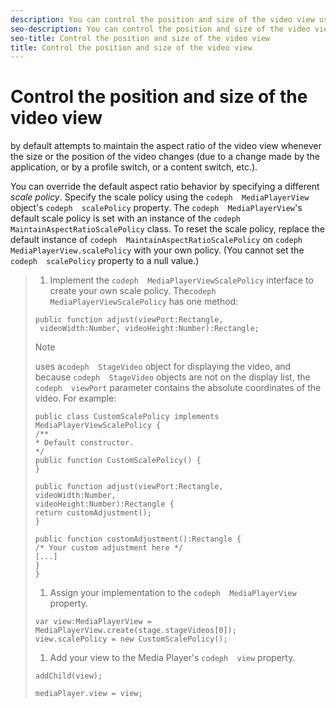```yaml
---
description: You can control the position and size of the video view using the MediaPlayerView object.
seo-description: You can control the position and size of the video view using the MediaPlayerView object.
seo-title: Control the position and size of the video view
title: Control the position and size of the video view
---
```


# Control the position and size of the video view

by default attempts to maintain the aspect ratio of the video view whenever the size or the position of the video changes (due to a change made by the application, or by a profile switch, or a content switch, etc.).

You can override the default aspect ratio behavior by specifying a different *scale policy*. Specify the scale policy using the `codeph  MediaPlayerView` object's `codeph  scalePolicy` property. The `codeph  MediaPlayerView`'s default scale policy is set with an instance of the `codeph  MaintainAspectRatioScalePolicy` class. To reset the scale policy, replace the default instance of `codeph  MaintainAspectRatioScalePolicy` on `codeph  MediaPlayerView.scalePolicy` with your own policy. (You cannot set the `codeph  scalePolicy` property to a null value.)

>1. Implement the `codeph  MediaPlayerViewScalePolicy` interface to create your own scale policy.
>   The`codeph  MediaPlayerViewScalePolicy` has one method:
>   ```
>   public function adjust(viewPort:Rectangle, 
>    videoWidth:Number, videoHeight:Number):Rectangle;
>   ```
>   >[!NOTE]
>   >
>   >uses a`codeph  StageVideo` object for displaying the video, and because `codeph  StageVideo` objects are not on the display list, the `codeph  viewPort` parameter contains the absolute coordinates of the video.
>   >For example:
>   >```
>   >public class CustomScalePolicy implements MediaPlayerViewScalePolicy { 
>   > /** 
>   > * Default constructor. 
>   > */ 
>   > public function CustomScalePolicy() { 
>   > } 
>   > 
>   > public function adjust(viewPort:Rectangle, 
>   > videoWidth:Number, 
>   > videoHeight:Number):Rectangle { 
>   > return customAdjustment(); 
>   > } 
>   > 
>   > public function customAdjustment():Rectangle { 
>   > /* Your custom adjustment here */ 
>   > [...] 
>   > } 
>   >}
>   >```
>   >
>   >
>   
>   
>1. Assign your implementation to the `codeph  MediaPlayerView` property.
>   ```
>   var view:MediaPlayerView = MediaPlayerView.create(stage.stageVideos[0]); 
>   view.scalePolicy = new CustomScalePolicy();
>   ```
>   
>   
>1. Add your view to the Media Player's `codeph  view` property.
>   ```
>   addChild(view); 
>    
>   mediaPlayer.view = view;
>   ```
>   
>   
>   
